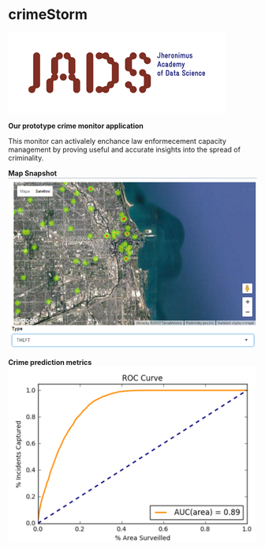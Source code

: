 # crimeStorm


![Alt text](/images/logo.png?raw=true "Optional Title")



**Our prototype crime monitor application**

This monitor can activalely enchance law enformecement capacity management 
by proving useful and accurate insights into the spread of criminality.



**Map Snapshot**
![Alt text](/images/map.png?raw=true "Optional Title")

**Crime prediction metrics**
![Alt text](/images/ROC.png?raw=true "Optional Title")








